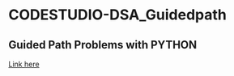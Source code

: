 # CODESTUDIO-DSA_Guidedpath
## Guided Path Problems with PYTHON 

[Link here](https://www.codingninjas.com/codestudio/guided-paths/data-structures-algorithms)
